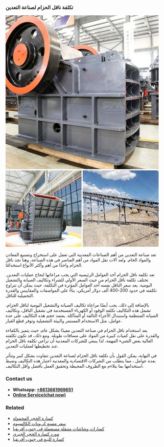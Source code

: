 <h3>تكلفة ناقل الحزام لصناعة التعدين</h3><img src='1701850808.jpg' alt=''><p>تعد صناعة التعدين من أهم الصناعات المعدنية التي تعمل على استخراج وتصنيع المعادن والمواد الخام. وتُعد آلات نقل المواد من أهم العناصر في هذه الصناعة، وهنا نجد ناقل الحزام واحدًا من أهم وأكثر الأنواع استخدامًا.</p><p>تعد تكلفة ناقل الحزام أحد العوامل الرئيسية التي يجب مراعاتها لنجاح عمليات التعدين. تختلف تكلفة ناقل الحزام من حيث السعر الأولي للشراء وتكاليف الصيانة والتشغيل اليومية. يعد سعر الناقل نفسه أحد العوامل المؤثرة في التكلفة، حيث يمكن أن تتراوح تكلفته في حدود 200-400 ألف دولار أمريكي، بناءً على المواصفات والمقاييس والقدرة التحميلية للناقل.</p><p>بالإضافة إلى ذلك، يجب أيضًا مراعاة تكاليف الصيانة والتشغيل اليومية لناقل الحزام. تشمل هذه التكاليف تكلفة الوقود أو الكهرباء المستخدمة في تشغيل الناقل، وتكاليف الصيانة المنتظمة واستبدال الأجزاء التالفة أو المتآكلة. يعتمد حجم هذه التكاليف على عدة عوامل، مثل الاستخدام المستمر والبيئة التشغيلية وتوفر قطع الغيار.</p><p>يعد استخدام ناقل الحزام في صناعة التعدين مفيدًا بشكل عام، حيث يتميز بالكفاءة والقدرة على نقل كميات كبيرة من المواد على مسافات طويلة. ومع ذلك، قد تكون تكلفته العالية بعض الشيء المهمة، لذا ينبغي للشركات المعدنية أن تراعي تكلفة ناقل الحزام عند تخطيطها لعمليات التعدين.</p><p>في النهاية، يمكن القول بأن تكلفة ناقل الحزام لصناعة التعدين تتفاوت بشكل كبير وتتأثر بعدة عوامل ، مما يتطلب من الشركات الاقتصادية والمعدنية اعتبار هذه التكاليف وضبط استخدامها بما يتلاءم مع الظروف المحيطة وتحقيق العمل بأفضل وأقل التكاليف.</p><h3>Contact us</h3><ul><li><strong>Whatsapp:&nbsp;<a href="https://wa.me/8613661969651">+8613661969651</a></strong></li><li><a href="https://swt.shibang-china.com/?git&amp;zhl&amp;تكلفة ناقل الحزام لصناعة التعدين"><strong>Online Service(chat now)</strong></a></li></ul><h3>Related</h3><ul><li><a href='كسارة الحجر المحمولة.md'>كسارة الحجر المحمولة</a></li><li><a href='سعر مصنع كربونات الكالسيوم.md'>سعر مصنع كربونات الكالسيوم</a></li><li><a href='كسارات وشاشات متنقلة مستعملة في جنوب أفريقيا.md'>كسارات وشاشات متنقلة مستعملة في جنوب أفريقيا</a></li><li><a href='مورد كسارة الحجر الجيري.md'>مورد كسارة الحجر الجيري</a></li><li><a href='كسارة للبيع في جنوب أفريقيا.md'>كسارة للبيع في جنوب أفريقيا</a></li></ul>